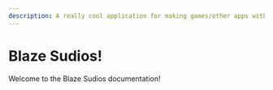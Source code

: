 ```yaml
---
description: A really cool application for making games/other apps with :)
---
```


# Blaze Sudios!

Welcome to the Blaze Sudios documentation!
